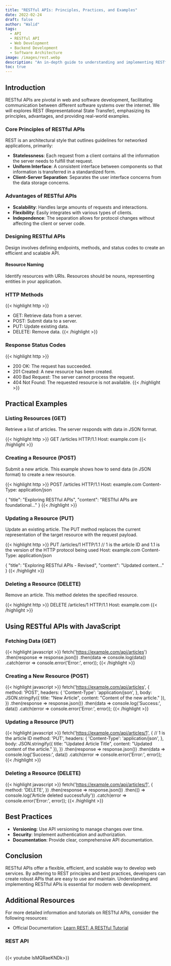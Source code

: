 ```yaml
---
title: "RESTful APIs: Principles, Practices, and Examples"
date: 2022-02-24
draft: false
author: "Walid"
tags:
  - API
  - RESTful API
  - Web Development
  - Backend Development
  - Software Architecture
image: /images/rest.webp
description: "An in-depth guide to understanding and implementing RESTful APIs, with a focus on best practices and real-world examples."
toc: true
---
```


## Introduction

RESTful APIs are pivotal in web and software development, facilitating communication between different software systems over the internet. We will explores REST (Representational State Transfer), emphasizing its principles, advantages, and providing real-world examples.

### Core Principles of RESTful APIs

REST is an architectural style that outlines guidelines for networked applications, primarily:

- **Statelessness**: Each request from a client contains all the information the server needs to fulfill that request.
- **Uniform Interface**: A consistent interface between components so that information is transferred in a standardized form.
- **Client-Server Separation**: Separates the user interface concerns from the data storage concerns.

### Advantages of RESTful APIs

- **Scalability**: Handles large amounts of requests and interactions.
- **Flexibility**: Easily integrates with various types of clients.
- **Independence**: The separation allows for protocol changes without affecting the client or server code.

### Designing RESTful APIs

Design involves defining endpoints, methods, and status codes to create an efficient and scalable API.

#### Resource Naming

Identify resources with URIs. Resources should be nouns, representing entities in your application.

### HTTP Methods

{{< highlight http >}}
- GET: Retrieve data from a server.
- POST: Submit data to a server.
- PUT: Update existing data.
- DELETE: Remove data.
{{< /highlight >}}

### Response Status Codes

{{< highlight http >}}
- 200 OK: The request has succeeded.
- 201 Created: A new resource has been created.
- 400 Bad Request: The server cannot process the request.
- 404 Not Found: The requested resource is not available.
{{< /highlight >}}

## Practical Examples

### Listing Resources (GET)

Retrieve a list of articles. The server responds with data in JSON format.

{{< highlight http >}}
GET /articles HTTP/1.1
Host: example.com
{{< /highlight >}}

### Creating a Resource (POST)

Submit a new article. This example shows how to send data (in JSON format) to create a new resource.

{{< highlight http >}}
POST /articles HTTP/1.1
Host: example.com
Content-Type: application/json

{
  "title": "Exploring RESTful APIs",
  "content": "RESTful APIs are foundational..."
}
{{< /highlight >}}

### Updating a Resource (PUT)

Update an existing article. The PUT method replaces the current representation of the target resource with the request payload.

{{< highlight http >}}
PUT /articles/1 HTTP/1.1
// 1 is the article ID and 1.1 is the version of the HTTP protocol being used
Host: example.com
Content-Type: application/json

{
  "title": "Exploring RESTful APIs - Revised",
  "content": "Updated content..."
}
{{< /highlight >}}

### Deleting a Resource (DELETE)

Remove an article. This method deletes the specified resource.

{{< highlight http >}}
DELETE /articles/1 HTTP/1.1
Host: example.com
{{< /highlight >}}

## Using RESTful APIs with JavaScript

### Fetching Data (GET)

{{< highlight javascript >}}
fetch('https://example.com/api/articles')
  .then(response => response.json())
  .then(data => console.log(data))
  .catch(error => console.error('Error:', error));
{{< /highlight >}}

### Creating a New Resource (POST)

{{< highlight javascript >}}
fetch('https://example.com/api/articles', {
  method: 'POST',
  headers: {
    'Content-Type': 'application/json',
  },
  body: JSON.stringify({
    title: "New Article",
    content: "Content of the new article."
  }),
})
.then(response => response.json())
.then(data => console.log('Success:', data))
.catch(error => console.error('Error:', error));
{{< /highlight >}}

### Updating a Resource (PUT)

{{< highlight javascript >}}
fetch('https://example.com/api/articles/1', {
// 1 is the article ID
  method: 'PUT',
  headers: {
    'Content-Type': 'application/json',
  },
  body: JSON.stringify({
    title: "Updated Article Title",
    content: "Updated content of the article."
  }),
})
.then(response => response.json())
.then(data => console.log('Success:', data))
.catch(error => console.error('Error:', error));
{{< /highlight >}}

### Deleting a Resource (DELETE)

{{< highlight javascript >}}
fetch('https://example.com/api/articles/1', {
  method: 'DELETE',
})
.then(response => response.json())
.then(() => console.log('Article deleted successfully'))
.catch(error => console.error('Error:', error));
{{< /highlight >}}

## Best Practices

- **Versioning**: Use API versioning to manage changes over time.
- **Security**: Implement authentication and authorization.
- **Documentation**: Provide clear, comprehensive API documentation.

## Conclusion

RESTful APIs offer a flexible, efficient, and scalable way to develop web services. By adhering to REST principles and best practices, developers can create robust APIs that are easy to use and maintain. Understanding and implementing RESTful APIs is essential for modern web development.

## Additional Resources

For more detailed information and tutorials on RESTful APIs, consider the following resources:

- Official Documentation: [Learn REST: A RESTful Tutorial](http://restfulapi.net/)
  
### REST API

<br>
{{< youtube lsMQRaeKNDk>}}
<br>